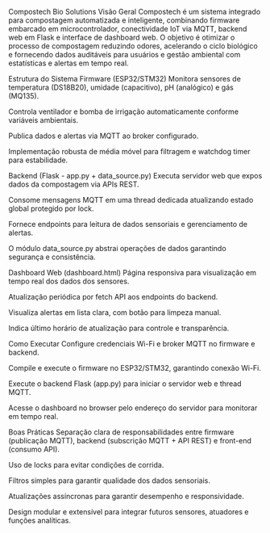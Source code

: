 Compostech Bio Solutions
Visão Geral
Compostech é um sistema integrado para compostagem automatizada e inteligente, combinando firmware embarcado em microcontrolador, conectividade IoT via MQTT, backend web em Flask e interface de dashboard web. O objetivo é otimizar o processo de compostagem reduzindo odores, acelerando o ciclo biológico e fornecendo dados auditáveis para usuários e gestão ambiental com estatísticas e alertas em tempo real.

Estrutura do Sistema
Firmware (ESP32/STM32)
Monitora sensores de temperatura (DS18B20), umidade (capacitivo), pH (analógico) e gás (MQ135).

Controla ventilador e bomba de irrigação automaticamente conforme variáveis ambientais.

Publica dados e alertas via MQTT ao broker configurado.

Implementação robusta de média móvel para filtragem e watchdog timer para estabilidade.

Backend (Flask - app.py + data_source.py)
Executa servidor web que expos dados da compostagem via APIs REST.

Consome mensagens MQTT em uma thread dedicada atualizando estado global protegido por lock.

Fornece endpoints para leitura de dados sensoriais e gerenciamento de alertas.

O módulo data_source.py abstrai operações de dados garantindo segurança e consistência.

Dashboard Web (dashboard.html)
Página responsiva para visualização em tempo real dos dados dos sensores.

Atualização periódica por fetch API aos endpoints do backend.

Visualiza alertas em lista clara, com botão para limpeza manual.

Indica último horário de atualização para controle e transparência.

Como Executar
Configure credenciais Wi-Fi e broker MQTT no firmware e backend.

Compile e execute o firmware no ESP32/STM32, garantindo conexão Wi-Fi.

Execute o backend Flask (app.py) para iniciar o servidor web e thread MQTT.

Acesse o dashboard no browser pelo endereço do servidor para monitorar em tempo real.

Boas Práticas
Separação clara de responsabilidades entre firmware (publicação MQTT), backend (subscrição MQTT + API REST) e front-end (consumo API).

Uso de locks para evitar condições de corrida.

Filtros simples para garantir qualidade dos dados sensoriais.

Atualizações assíncronas para garantir desempenho e responsividade.

Design modular e extensível para integrar futuros sensores, atuadores e funções analíticas.

